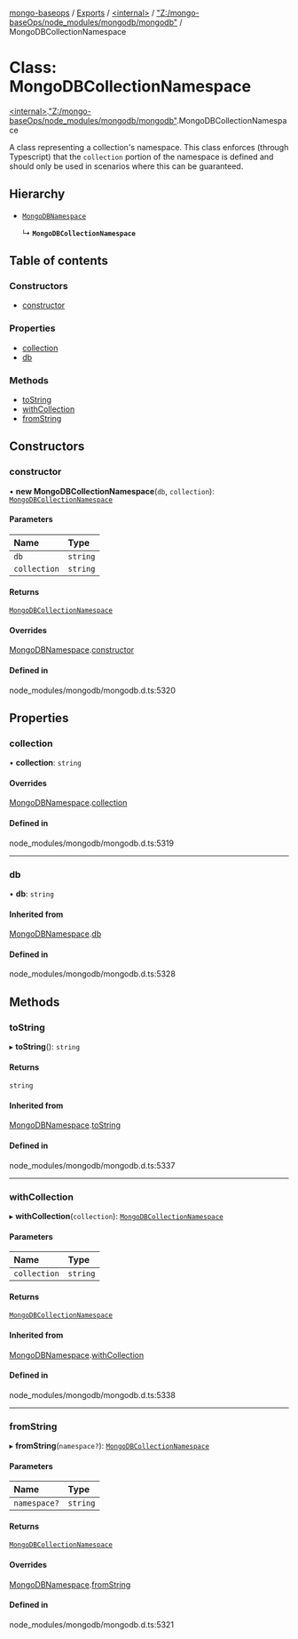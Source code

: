 [mongo-baseops](../README.md) / [Exports](../modules.md) / [\<internal\>](../modules/internal_.md) / ["Z:/mongo-baseOps/node\_modules/mongodb/mongodb"](../modules/internal_._Z__mongo_baseOps_node_modules_mongodb_mongodb_.md) / MongoDBCollectionNamespace

# Class: MongoDBCollectionNamespace

[\<internal\>](../modules/internal_.md).["Z:/mongo-baseOps/node\_modules/mongodb/mongodb"](../modules/internal_._Z__mongo_baseOps_node_modules_mongodb_mongodb_.md).MongoDBCollectionNamespace

A class representing a collection's namespace.  This class enforces (through Typescript) that
the `collection` portion of the namespace is defined and should only be
used in scenarios where this can be guaranteed.

## Hierarchy

- [`MongoDBNamespace`](internal_._Z__mongo_baseOps_node_modules_mongodb_mongodb_.MongoDBNamespace.md)

  ↳ **`MongoDBCollectionNamespace`**

## Table of contents

### Constructors

- [constructor](internal_._Z__mongo_baseOps_node_modules_mongodb_mongodb_.MongoDBCollectionNamespace.md#constructor)

### Properties

- [collection](internal_._Z__mongo_baseOps_node_modules_mongodb_mongodb_.MongoDBCollectionNamespace.md#collection)
- [db](internal_._Z__mongo_baseOps_node_modules_mongodb_mongodb_.MongoDBCollectionNamespace.md#db)

### Methods

- [toString](internal_._Z__mongo_baseOps_node_modules_mongodb_mongodb_.MongoDBCollectionNamespace.md#tostring)
- [withCollection](internal_._Z__mongo_baseOps_node_modules_mongodb_mongodb_.MongoDBCollectionNamespace.md#withcollection)
- [fromString](internal_._Z__mongo_baseOps_node_modules_mongodb_mongodb_.MongoDBCollectionNamespace.md#fromstring)

## Constructors

### constructor

• **new MongoDBCollectionNamespace**(`db`, `collection`): [`MongoDBCollectionNamespace`](internal_._Z__mongo_baseOps_node_modules_mongodb_mongodb_.MongoDBCollectionNamespace.md)

#### Parameters

| Name | Type |
| :------ | :------ |
| `db` | `string` |
| `collection` | `string` |

#### Returns

[`MongoDBCollectionNamespace`](internal_._Z__mongo_baseOps_node_modules_mongodb_mongodb_.MongoDBCollectionNamespace.md)

#### Overrides

[MongoDBNamespace](internal_._Z__mongo_baseOps_node_modules_mongodb_mongodb_.MongoDBNamespace.md).[constructor](internal_._Z__mongo_baseOps_node_modules_mongodb_mongodb_.MongoDBNamespace.md#constructor)

#### Defined in

node_modules/mongodb/mongodb.d.ts:5320

## Properties

### collection

• **collection**: `string`

#### Overrides

[MongoDBNamespace](internal_._Z__mongo_baseOps_node_modules_mongodb_mongodb_.MongoDBNamespace.md).[collection](internal_._Z__mongo_baseOps_node_modules_mongodb_mongodb_.MongoDBNamespace.md#collection)

#### Defined in

node_modules/mongodb/mongodb.d.ts:5319

___

### db

• **db**: `string`

#### Inherited from

[MongoDBNamespace](internal_._Z__mongo_baseOps_node_modules_mongodb_mongodb_.MongoDBNamespace.md).[db](internal_._Z__mongo_baseOps_node_modules_mongodb_mongodb_.MongoDBNamespace.md#db)

#### Defined in

node_modules/mongodb/mongodb.d.ts:5328

## Methods

### toString

▸ **toString**(): `string`

#### Returns

`string`

#### Inherited from

[MongoDBNamespace](internal_._Z__mongo_baseOps_node_modules_mongodb_mongodb_.MongoDBNamespace.md).[toString](internal_._Z__mongo_baseOps_node_modules_mongodb_mongodb_.MongoDBNamespace.md#tostring)

#### Defined in

node_modules/mongodb/mongodb.d.ts:5337

___

### withCollection

▸ **withCollection**(`collection`): [`MongoDBCollectionNamespace`](internal_._Z__mongo_baseOps_node_modules_mongodb_mongodb_.MongoDBCollectionNamespace.md)

#### Parameters

| Name | Type |
| :------ | :------ |
| `collection` | `string` |

#### Returns

[`MongoDBCollectionNamespace`](internal_._Z__mongo_baseOps_node_modules_mongodb_mongodb_.MongoDBCollectionNamespace.md)

#### Inherited from

[MongoDBNamespace](internal_._Z__mongo_baseOps_node_modules_mongodb_mongodb_.MongoDBNamespace.md).[withCollection](internal_._Z__mongo_baseOps_node_modules_mongodb_mongodb_.MongoDBNamespace.md#withcollection)

#### Defined in

node_modules/mongodb/mongodb.d.ts:5338

___

### fromString

▸ **fromString**(`namespace?`): [`MongoDBCollectionNamespace`](internal_._Z__mongo_baseOps_node_modules_mongodb_mongodb_.MongoDBCollectionNamespace.md)

#### Parameters

| Name | Type |
| :------ | :------ |
| `namespace?` | `string` |

#### Returns

[`MongoDBCollectionNamespace`](internal_._Z__mongo_baseOps_node_modules_mongodb_mongodb_.MongoDBCollectionNamespace.md)

#### Overrides

[MongoDBNamespace](internal_._Z__mongo_baseOps_node_modules_mongodb_mongodb_.MongoDBNamespace.md).[fromString](internal_._Z__mongo_baseOps_node_modules_mongodb_mongodb_.MongoDBNamespace.md#fromstring)

#### Defined in

node_modules/mongodb/mongodb.d.ts:5321

